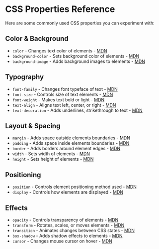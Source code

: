# CSS Properties Reference

Here are some commonly used CSS properties you can experiment with:

## Color & Background
- `color` - Changes text color of elements - [MDN](https://developer.mozilla.org/en-US/docs/Web/CSS/color)
- `background-color` - Sets background color of elements - [MDN](https://developer.mozilla.org/en-US/docs/Web/CSS/background-color)
- `background-image` - Adds background images to elements - [MDN](https://developer.mozilla.org/en-US/docs/Web/CSS/background-image)

## Typography
- `font-family` - Changes font typeface of text - [MDN](https://developer.mozilla.org/en-US/docs/Web/CSS/font-family)
- `font-size` - Controls size of text elements - [MDN](https://developer.mozilla.org/en-US/docs/Web/CSS/font-size)
- `font-weight` - Makes text bold or light - [MDN](https://developer.mozilla.org/en-US/docs/Web/CSS/font-weight)
- `text-align` - Aligns text left, center, or right - [MDN](https://developer.mozilla.org/en-US/docs/Web/CSS/text-align)
- `text-decoration` - Adds underlines, strikethrough to text - [MDN](https://developer.mozilla.org/en-US/docs/Web/CSS/text-decoration)

## Layout & Spacing
- `margin` - Adds space outside elements boundaries - [MDN](https://developer.mozilla.org/en-US/docs/Web/CSS/margin)
- `padding` - Adds space inside elements boundaries - [MDN](https://developer.mozilla.org/en-US/docs/Web/CSS/padding)
- `border` - Adds borders around element edges - [MDN](https://developer.mozilla.org/en-US/docs/Web/CSS/border)
- `width` - Sets width of elements - [MDN](https://developer.mozilla.org/en-US/docs/Web/CSS/width)
- `height` - Sets height of elements - [MDN](https://developer.mozilla.org/en-US/docs/Web/CSS/height)

## Positioning
- `position` - Controls element positioning method used - [MDN](https://developer.mozilla.org/en-US/docs/Web/CSS/position)
- `display` - Controls how elements are displayed - [MDN](https://developer.mozilla.org/en-US/docs/Web/CSS/display)

## Effects
- `opacity` - Controls transparency of elements - [MDN](https://developer.mozilla.org/en-US/docs/Web/CSS/opacity)
- `transform` - Rotates, scales, or moves elements - [MDN](https://developer.mozilla.org/en-US/docs/Web/CSS/transform)
- `transition` - Animates changes between CSS states - [MDN](https://developer.mozilla.org/en-US/docs/Web/CSS/transition)
- `box-shadow` - Adds shadow effects to elements - [MDN](https://developer.mozilla.org/en-US/docs/Web/CSS/box-shadow)
- `cursor` - Changes mouse cursor on hover - [MDN](https://developer.mozilla.org/en-US/docs/Web/CSS/cursor)
